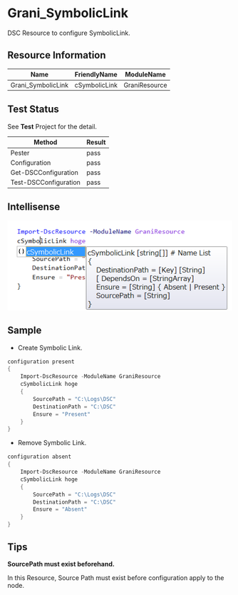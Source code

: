 Grani_SymbolicLink
============

DSC Resource to configure SymbolicLink.

Resource Information
----

Name | FriendlyName | ModuleName 
-----|-----|-----
Grani_SymbolicLink | cSymbolicLink | GraniResource

Test Status
----

See **Test** Project for the detail.

Method | Result
----|----
Pester| pass
Configuration| pass
Get-DSCConfiguration| pass
Test-DSCConfiguration| pass

Intellisense
----

![](cSymbolicLink.png)

Sample
----

- Create Symbolic Link.

```powershell
configuration present
{
    Import-DscResource -ModuleName GraniResource
    cSymbolicLink hoge
    {
        SourcePath = "C:\Logs\DSC"
        DestinationPath = "C:\DSC"
        Ensure = "Present"
    }
}
```

- Remove Symbolic Link.

```powershell
configuration absent
{
    Import-DscResource -ModuleName GraniResource
    cSymbolicLink hoge
    {
        SourcePath = "C:\Logs\DSC"
        DestinationPath = "C:\DSC"
        Ensure = "Absent"
    }
}
```

Tips
----

**SourcePath must exist beforehand.**

In this Resource, Source Path must exist before configuration apply to the node.
